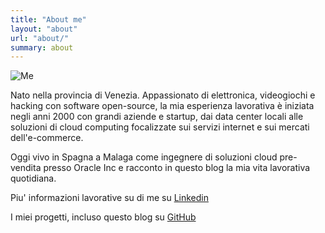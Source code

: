 ```yaml
---
title: "About me"
layout: "about"
url: "about/"
summary: about
---
```

![Me](/me.jpg 'Enrico Pesce')

Nato nella provincia di Venezia. Appassionato di elettronica, videogiochi e hacking con software open-source, la mia esperienza lavorativa è iniziata negli anni 2000 con grandi aziende e startup, dai data center locali alle soluzioni di cloud computing focalizzate sui servizi internet e sui mercati dell'e-commerce. 

Oggi vivo in Spagna a Malaga come ingegnere di soluzioni cloud pre-vendita presso Oracle Inc e racconto in questo blog la mia vita lavorativa quotidiana.

Piu' informazioni lavorative su di me su [Linkedin](https://www.linkedin.com/in/enricopesce/)

I miei progetti, incluso questo blog su [GitHub](https://github.com/enricopesce)